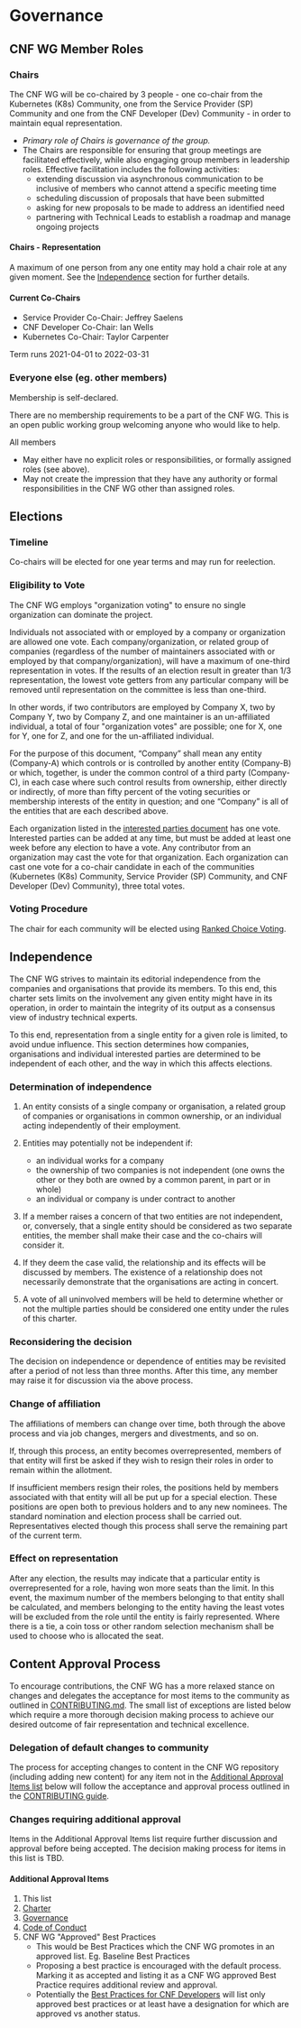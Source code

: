 # Governance

## CNF WG Member Roles

### Chairs

The CNF WG will be co-chaired by 3 people - one co-chair from the Kubernetes (K8s) Community, one from the Service Provider (SP) Community and one from the CNF Developer (Dev) Community - in order to maintain equal representation.

- *Primary role of Chairs is governance of the group.*
- The Chairs are responsible for ensuring that group meetings are facilitated effectively, while also engaging group members in leadership roles. Effective facilitation includes the following activities:
  - extending discussion via asynchronous communication to be inclusive of members who cannot attend a specific meeting time
  - scheduling discussion of proposals that have been submitted
  - asking for new proposals to be made to address an identified need
  - partnering with Technical Leads to establish a roadmap and manage ongoing projects

#### **Chairs - Representation**

A maximum of one person from any one entity may hold a chair role at any given moment.  See the [Independence](#independence) section for further details.

#### **Current Co-Chairs**

- Service Provider Co-Chair: Jeffrey Saelens
- CNF Developer Co-Chair: Ian Wells
- Kubernetes Co-Chair: Taylor Carpenter

Term runs 2021-04-01 to 2022-03-31

### Everyone else (eg. other members)

Membership is self-declared.

There are no membership requirements to be a part of the CNF WG. This is an open public working group welcoming anyone who would like to help.

All members

- May either have no explicit roles or responsibilities, or formally assigned roles (see above).
- May not create the impression that they have any authority or formal responsibilities in the CNF WG other than assigned roles.

<!--
See [CONTRIBUTING](CONTRIBUTING.md) documentation for more information how to get involved.
-->

## Elections

### Timeline

Co-chairs will be elected for one year terms and may run for reelection.

### Eligibility to Vote

The CNF WG employs "organization voting" to ensure no single organization can dominate the project.

Individuals not associated with or employed by a company or organization are allowed one vote. Each company/organization, or related group of companies (regardless of the number of maintainers associated with or employed by that company/organization), will have a maximum of one-third representation in votes.  If the results of an election result in greater than 1/3 representation, the lowest vote getters from any particular company will be removed until representation on the committee is less than one-third.

In other words, if two contributors are employed by Company X, two by Company Y, two by Company Z, and one maintainer is an un-affiliated individual, a total of four "organization votes" are possible; one for X, one for Y, one for Z, and one for the un-affiliated individual.

For the purpose of this document, “Company” shall mean any entity (Company-A) which controls or is controlled by another entity (Company-B) or which, together, is under the common control of a third party (Company-C), in each case where such control results from ownership, either directly or indirectly, of more than fifty percent of the voting securities or membership interests of the entity in question; and one “Company” is all of the entities that are each described above.

Each organization listed in the [interested parties document](interested-parties.md) has one vote. Interested parties can be added at any time, but must be added at least one week before any election to have a vote. Any contributor from an organization may cast the vote for that organization. Each organization can cast one vote for a co-chair candidate in each of the communities (Kubernetes (K8s) Community, Service Provider (SP) Community, and CNF Developer (Dev) Community), three total votes.

### Voting Procedure
The chair for each community will be elected using [Ranked Choice Voting](https://en.wikipedia.org/wiki/Ranked_voting).

## Independence

The CNF WG strives to maintain its editorial independence from the companies and organisations that provide its members.  To this end, this charter sets limits on the involvement any given entity might have in its operation, in order to maintain the integrity of its output as a consensus view of industry technical experts.

To this end, representation from a single entity for a given role is limited, to avoid undue influence.  This section determines how companies, organisations and individual interested parties are determined to be independent of each other, and the way in which this affects elections.

### Determination of independence

1. An entity consists of a single company or organisation, a related group of companies or organisations in common ownership, or an individual acting independently of their employment.

2. Entities may potentially not be independent if:
   - an individual works for a company
   - the ownership of two companies is not independent (one owns the other or they both are owned by a common parent, in part or in whole)
   - an individual or company is under contract to another

3. If a member raises a concern of that two entities are not independent, or, conversely, that a single entity should be considered as two separate entities, the member shall make their case and the co-chairs will consider it.

4. If they deem the case valid, the relationship and its effects will be discussed by members.  The existence of a relationship does not necessarily demonstrate that the organisations are acting in concert.

5. A vote of all uninvolved members will be held to determine whether or not the multiple parties should be considered one entity under the rules of this charter.

### Reconsidering the decision

The decision on independence or dependence of entities may be revisited after a period of not less than three months.  After this time, any member may raise it for discussion via the above process.

### Change of affiliation

The affiliations of members can change over time, both through the above process and via job changes, mergers and divestments, and so on.

If, through this process, an entity becomes overrepresented, members of that entity will first be asked if they wish to resign their roles in order to remain within the allotment.

If insufficient members resign their roles, the positions held by members associated with that entity will all be put up for a special election. These positions are open both to previous holders and to any new nominees.  The standard nomination and election process shall be carried out.  Representatives elected though this process shall serve the remaining part of the current term.

### Effect on representation

After any election, the results may indicate that a particular entity is overrepresented for a role, having won more seats than the limit.  In this event, the maximum number of the members belonging to that entity shall be calculated, and members belonging to the entity having the least votes will be excluded from the role until the entity is fairly represented.  Where there is a tie, a coin toss or other random selection mechanism shall be used to choose who is allocated the seat.

## Content Approval Process

To encourage contributions, the CNF WG has a more relaxed stance on changes and delegates the acceptance for most items to the community as outlined in [CONTRIBUTING.md](CONTRIBUTING.md). The small list of exceptions are listed below which require a more thorough decision making process to achieve our desired outcome of fair representation and technical excellence.

### Delegation of default changes to community

The process for accepting changes to content in the CNF WG repository (including adding new content) for any item not in the [Additional Approval Items list](#DD) below will follow the acceptance and approval process outlined in the [CONTRIBUTING guide](CONTRIBUTING.md).

### Changes requiring additional approval

Items in the Additional Approval Items list require further discussion and approval before being accepted. The decision making process for items in this list is TBD.

#### Additional Approval Items

1. This list
1. [Charter](charter.md)
1. [Governance](GOVERNANCE.md)
1. [Code of Conduct](code-of-conduct.md)
1. CNF WG "Approved" Best Practices
    - This would be Best Practices which the CNF WG promotes in an approved list. Eg. Baseline Best Practices
    - Proposing a best practice is encouraged with the default process. Marking it as accepted and listing it as a CNF WG approved Best Practice requires additional review and approval.
    - Potentially the [Best Practices for CNF Developers](doc/best_cnf_dev.md) will list only approved best practices or at least have a designation for which are approved vs another status.
